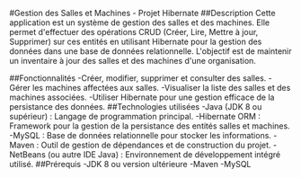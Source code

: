 #Gestion des Salles et Machines - Projet Hibernate
##Description
Cette application est un système de gestion des salles et des machines. Elle permet d'effectuer des opérations CRUD (Créer, Lire, Mettre à jour, Supprimer) sur ces entités en utilisant Hibernate pour la gestion des données dans une base de données relationnelle. L'objectif est de maintenir un inventaire à jour des salles et des machines d'une organisation.

##Fonctionnalités
-Créer, modifier, supprimer et consulter des salles.
-Gérer les machines affectées aux salles.
-Visualiser la liste des salles et des machines associées.
-Utiliser Hibernate pour une gestion efficace de la persistance des données.
##Technologies utilisées
-Java (JDK 8 ou supérieur) : Langage de programmation principal.
-Hibernate ORM : Framework pour la gestion de la persistance des entités salles et machines.
-MySQL : Base de données relationnelle pour stocker les informations.
-Maven : Outil de gestion de dépendances et de construction du projet.
-NetBeans (ou autre IDE Java) : Environnement de développement intégré utilisé.
##Prérequis
-JDK 8 ou version ultérieure
-Maven
-MySQL
